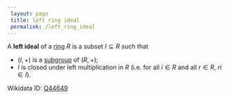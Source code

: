 ```yaml
---
 layout: page
 title: left ring ideal
 permalink: /left_ring_ideal
---
```

A **left ideal** of a [ring](https://defsmath.github.io/DefsMath/ring) $R$ is a subset $I\subseteq R$ such that 
- $(I,+)$ is a [subgroup](https://defsmath.github.io/DefsMath/subgroup) of $(R,+)$;
- $I$ is closed under left multiplication in $R$ (i.e. for all $i\in R$ and all $r\in R$, $ri \in I$).

Wikidata ID: [Q44649](https://www.wikidata.org/wiki/Q44649)